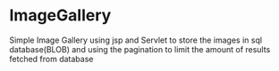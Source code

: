 # ImageGallery
Simple Image Gallery using jsp and Servlet to store the images in sql database(BLOB) and using the pagination to limit the amount of results fetched from database
